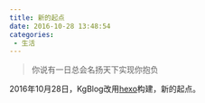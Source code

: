 ```yaml
---
title: 新的起点
date: 2016-10-28 13:48:54
categories:
 - 生活
---
```


> 你说有一日总会名扬天下实现你抱负

2016年10月28日，KgBlog改用[hexo](https://hexo.io/)构建，新的起点。
